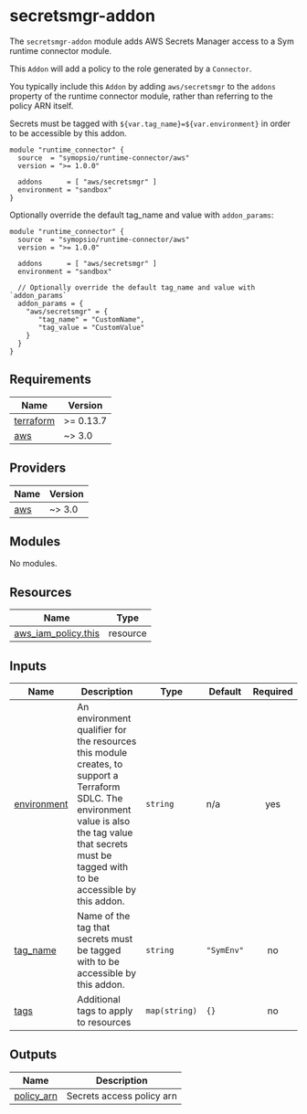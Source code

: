 # secretsmgr-addon

The `secretsmgr-addon` module adds AWS Secrets Manager access to a Sym runtime connector module.

This `Addon` will add a policy to the role generated by a `Connector`.

You typically include this `Addon` by adding `aws/secretsmgr` to the  `addons` property of the runtime  connector module, rather than referring to the policy ARN itself.

Secrets must be tagged with `${var.tag_name}=${var.environment}` in order to be accessible by this addon.

```hcl
module "runtime_connector" {
  source  = "symopsio/runtime-connector/aws"
  version = ">= 1.0.0"

  addons      = [ "aws/secretsmgr" ]
  environment = "sandbox"
}
```

Optionally override the default tag_name and value with `addon_params`:

```hcl
module "runtime_connector" {
  source  = "symopsio/runtime-connector/aws"
  version = ">= 1.0.0"

  addons      = [ "aws/secretsmgr" ]
  environment = "sandbox"

  // Optionally override the default tag_name and value with `addon_params`
  addon_params = {
    "aws/secretsmgr" = {
       "tag_name" = "CustomName",
       "tag_value = "CustomValue"
    }
  }
}
```

<!-- BEGIN_TF_DOCS -->
## Requirements

| Name | Version |
|------|---------|
| <a name="requirement_terraform"></a> [terraform](#requirement\_terraform) | >= 0.13.7 |
| <a name="requirement_aws"></a> [aws](#requirement\_aws) | ~> 3.0 |

## Providers

| Name | Version |
|------|---------|
| <a name="provider_aws"></a> [aws](#provider\_aws) | ~> 3.0 |

## Modules

No modules.

## Resources

| Name | Type |
|------|------|
| [aws_iam_policy.this](https://registry.terraform.io/providers/hashicorp/aws/latest/docs/resources/iam_policy) | resource |

## Inputs

| Name | Description | Type | Default | Required |
|------|-------------|------|---------|:--------:|
| <a name="input_environment"></a> [environment](#input\_environment) | An environment qualifier for the resources this module creates, to support a Terraform SDLC. The environment value is also the tag value that secrets must be tagged with to be accessible by this addon. | `string` | n/a | yes |
| <a name="input_tag_name"></a> [tag\_name](#input\_tag\_name) | Name of the tag that secrets must be tagged with to be accessible by this addon. | `string` | `"SymEnv"` | no |
| <a name="input_tags"></a> [tags](#input\_tags) | Additional tags to apply to resources | `map(string)` | `{}` | no |

## Outputs

| Name | Description |
|------|-------------|
| <a name="output_policy_arn"></a> [policy\_arn](#output\_policy\_arn) | Secrets access policy arn |
<!-- END_TF_DOCS -->